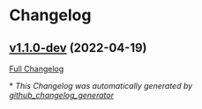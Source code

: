 # Changelog

## [v1.1.0-dev](https://github.com/NASA-PDS/web-analytics/tree/v1.1.0-dev) (2022-04-19)

[Full Changelog](https://github.com/NASA-PDS/web-analytics/compare/d6977fda23e31e92e8229725ad26c02e0e665157...v1.1.0-dev)



\* *This Changelog was automatically generated by [github_changelog_generator](https://github.com/github-changelog-generator/github-changelog-generator)*
